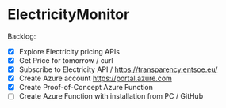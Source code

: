 # ElectricityMonitor

Backlog:
- [x] Explore Electricity pricing APIs
- [x] Get Price for tomorrow / curl
- [x] Subscribe to Electricity API / https://transparency.entsoe.eu/
- [x] Create Azure account https://portal.azure.com
- [x] Create Proof-of-Concept Azure Function
- [ ] Create Azure Function with installation from PC / GitHub